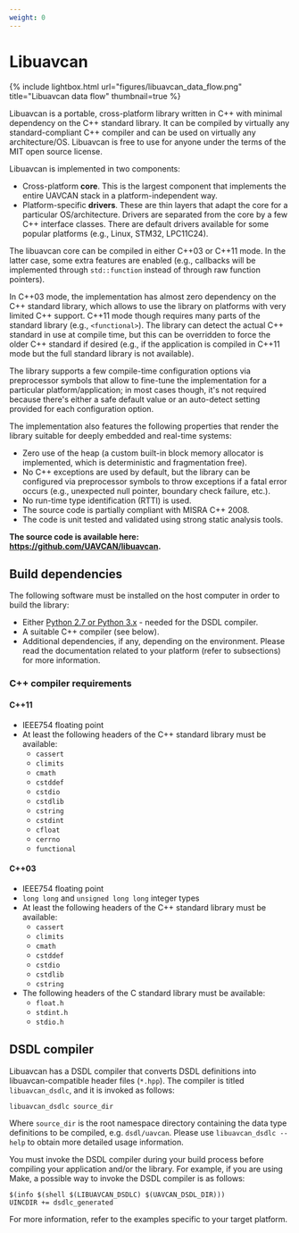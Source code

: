 ```yaml
---
weight: 0
---
```


# Libuavcan

{% include lightbox.html url="figures/libuavcan_data_flow.png" title="Libuavcan data flow" thumbnail=true %}

Libuavcan is a portable, cross-platform library written in C++ with minimal dependency on the C++ standard library.
It can be compiled by virtually any standard-compliant C++ compiler and can be used on virtually any architecture/OS.
Libuavcan is free to use for anyone under the terms of the MIT open source license.

Libuavcan is implemented in two components:

* Cross-platform **core**.
This is the largest component that implements the entire UAVCAN stack in a platform-independent way.
* Platform-specific **drivers**.
These are thin layers that adapt the core for a particular OS/architecture.
Drivers are separated from the core by a few C++ interface classes.
There are default drivers available for some popular platforms (e.g., Linux, STM32, LPC11C24).

The libuavcan core can be compiled in either C++03 or C++11 mode.
In the latter case, some extra features are enabled (e.g., callbacks will be implemented through `std::function`
instead of through raw function pointers).

In C++03 mode, the implementation has almost zero dependency on the C++ standard library,
which allows to use the library on platforms with very limited C++ support.
C++11 mode though requires many parts of the standard library (e.g., `<functional>`).
The library can detect the actual C++ standard in use at compile time,
but this can be overridden to force the older C++ standard if desired
(e.g., if the application is compiled in C++11 mode but the full standard library is not available).

The library supports a few compile-time configuration options via preprocessor symbols that allow to fine-tune
the implementation for a particular platform/application; in most cases though, it's not required because
there's either a safe default value or an auto-detect setting provided for each configuration option.

The implementation also features the following properties that render the library suitable
for deeply embedded and real-time systems:

* Zero use of the heap
(a custom built-in block memory allocator is implemented, which is deterministic and fragmentation free).
* No C++ exceptions are used by default, but the library can be configured via preprocessor symbols to throw
exceptions if a fatal error occurs (e.g., unexpected null pointer, boundary check failure, etc.).
* No run-time type identification (RTTI) is used.
* The source code is partially compliant with MISRA C++ 2008.
* The code is unit tested and validated using strong static analysis tools.

**The source code is available here: <https://github.com/UAVCAN/libuavcan>.**

## Build dependencies

The following software must be installed on the host computer in order to build the library:

* Either [Python 2.7 or Python 3.x](https://www.python.org) - needed for the DSDL compiler.
* A suitable C++ compiler (see below).
* Additional dependencies, if any, depending on the environment.
Please read the documentation related to your platform (refer to subsections) for more information.

### C++ compiler requirements

#### C++11

* IEEE754 floating point
* At least the following headers of the C++ standard library must be available:
  * `cassert`
  * `climits`
  * `cmath`
  * `cstddef`
  * `cstdio`
  * `cstdlib`
  * `cstring`
  * `cstdint`
  * `cfloat`
  * `cerrno`
  * `functional`

#### C++03

* IEEE754 floating point
* `long long` and `unsigned long long` integer types
* At least the following headers of the C++ standard library must be available:
  * `cassert`
  * `climits`
  * `cmath`
  * `cstddef`
  * `cstdio`
  * `cstdlib`
  * `cstring`
* The following headers of the C standard library must be available:
  * `float.h`
  * `stdint.h`
  * `stdio.h`

## DSDL compiler

Libuavcan has a DSDL compiler that converts DSDL definitions into libuavcan-compatible header files (`*.hpp`).
The compiler is titled `libuavcan_dsdlc`, and it is invoked as follows:

```sh
libuavcan_dsdlc source_dir
```

Where `source_dir` is the root namespace directory containing the data type definitions to be compiled,
e.g. `dsdl/uavcan`.
Please use `libuavcan_dsdlc --help` to obtain more detailed usage information.

You must invoke the DSDL compiler during your build process before compiling your application and/or the library.
For example, if you are using Make, a possible way to invoke the DSDL compiler is as follows:

```make
$(info $(shell $(LIBUAVCAN_DSDLC) $(UAVCAN_DSDL_DIR)))
UINCDIR += dsdlc_generated
```

For more information, refer to the examples specific to your target platform.
